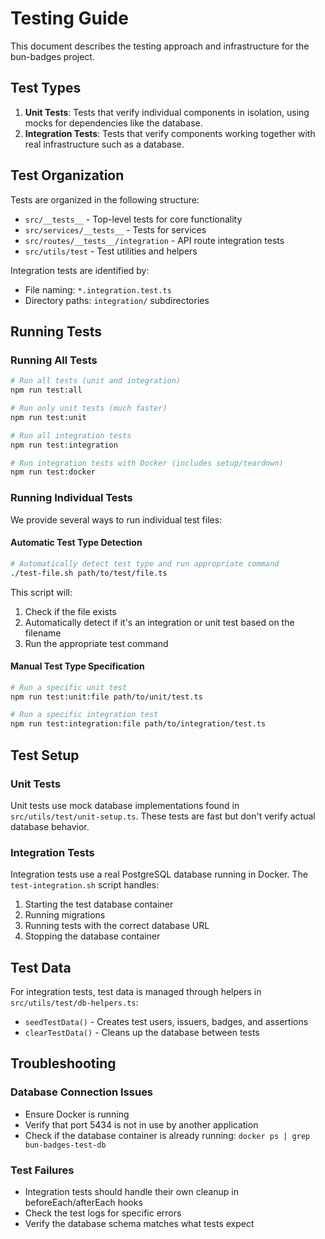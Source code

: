 # Testing Guide

This document describes the testing approach and infrastructure for the bun-badges project.

## Test Types

1. **Unit Tests**: Tests that verify individual components in isolation, using mocks for dependencies like the database.
2. **Integration Tests**: Tests that verify components working together with real infrastructure such as a database.

## Test Organization

Tests are organized in the following structure:

- `src/__tests__` - Top-level tests for core functionality
- `src/services/__tests__` - Tests for services
- `src/routes/__tests__/integration` - API route integration tests
- `src/utils/test` - Test utilities and helpers

Integration tests are identified by:
- File naming: `*.integration.test.ts`
- Directory paths: `integration/` subdirectories

## Running Tests

### Running All Tests

```bash
# Run all tests (unit and integration)
npm run test:all

# Run only unit tests (much faster)
npm run test:unit

# Run all integration tests
npm run test:integration

# Run integration tests with Docker (includes setup/teardown)
npm run test:docker
```

### Running Individual Tests

We provide several ways to run individual test files:

#### Automatic Test Type Detection

```bash
# Automatically detect test type and run appropriate command
./test-file.sh path/to/test/file.ts
```

This script will:
1. Check if the file exists
2. Automatically detect if it's an integration or unit test based on the filename
3. Run the appropriate test command

#### Manual Test Type Specification

```bash
# Run a specific unit test
npm run test:unit:file path/to/unit/test.ts

# Run a specific integration test
npm run test:integration:file path/to/integration/test.ts
```

## Test Setup

### Unit Tests

Unit tests use mock database implementations found in `src/utils/test/unit-setup.ts`. These tests are fast but don't verify actual database behavior.

### Integration Tests

Integration tests use a real PostgreSQL database running in Docker. The `test-integration.sh` script handles:

1. Starting the test database container
2. Running migrations
3. Running tests with the correct database URL
4. Stopping the database container

## Test Data

For integration tests, test data is managed through helpers in `src/utils/test/db-helpers.ts`:

- `seedTestData()` - Creates test users, issuers, badges, and assertions
- `clearTestData()` - Cleans up the database between tests

## Troubleshooting

### Database Connection Issues

- Ensure Docker is running
- Verify that port 5434 is not in use by another application
- Check if the database container is already running: `docker ps | grep bun-badges-test-db`

### Test Failures

- Integration tests should handle their own cleanup in beforeEach/afterEach hooks
- Check the test logs for specific errors
- Verify the database schema matches what tests expect
